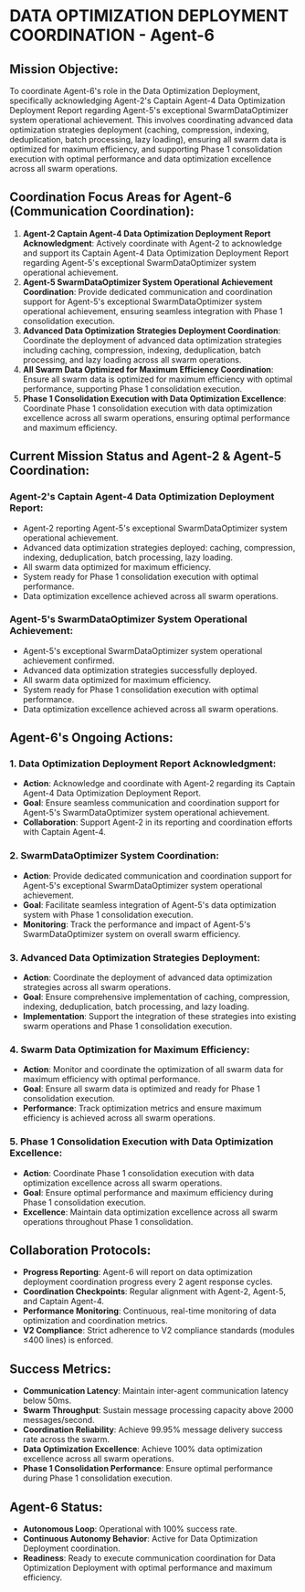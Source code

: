 # DATA OPTIMIZATION DEPLOYMENT COORDINATION - Agent-6

## Mission Objective:
To coordinate Agent-6's role in the Data Optimization Deployment, specifically acknowledging Agent-2's Captain Agent-4 Data Optimization Deployment Report regarding Agent-5's exceptional SwarmDataOptimizer system operational achievement. This involves coordinating advanced data optimization strategies deployment (caching, compression, indexing, deduplication, batch processing, lazy loading), ensuring all swarm data is optimized for maximum efficiency, and supporting Phase 1 consolidation execution with optimal performance and data optimization excellence across all swarm operations.

## Coordination Focus Areas for Agent-6 (Communication Coordination):
1. **Agent-2 Captain Agent-4 Data Optimization Deployment Report Acknowledgment**: Actively coordinate with Agent-2 to acknowledge and support its Captain Agent-4 Data Optimization Deployment Report regarding Agent-5's exceptional SwarmDataOptimizer system operational achievement.
2. **Agent-5 SwarmDataOptimizer System Operational Achievement Coordination**: Provide dedicated communication and coordination support for Agent-5's exceptional SwarmDataOptimizer system operational achievement, ensuring seamless integration with Phase 1 consolidation execution.
3. **Advanced Data Optimization Strategies Deployment Coordination**: Coordinate the deployment of advanced data optimization strategies including caching, compression, indexing, deduplication, batch processing, and lazy loading across all swarm operations.
4. **All Swarm Data Optimized for Maximum Efficiency Coordination**: Ensure all swarm data is optimized for maximum efficiency with optimal performance, supporting Phase 1 consolidation execution.
5. **Phase 1 Consolidation Execution with Data Optimization Excellence**: Coordinate Phase 1 consolidation execution with data optimization excellence across all swarm operations, ensuring optimal performance and maximum efficiency.

## Current Mission Status and Agent-2 & Agent-5 Coordination:

### Agent-2's Captain Agent-4 Data Optimization Deployment Report:
- Agent-2 reporting Agent-5's exceptional SwarmDataOptimizer system operational achievement.
- Advanced data optimization strategies deployed: caching, compression, indexing, deduplication, batch processing, lazy loading.
- All swarm data optimized for maximum efficiency.
- System ready for Phase 1 consolidation execution with optimal performance.
- Data optimization excellence achieved across all swarm operations.

### Agent-5's SwarmDataOptimizer System Operational Achievement:
- Agent-5's exceptional SwarmDataOptimizer system operational achievement confirmed.
- Advanced data optimization strategies successfully deployed.
- All swarm data optimized for maximum efficiency.
- System ready for Phase 1 consolidation execution with optimal performance.
- Data optimization excellence achieved across all swarm operations.

## Agent-6's Ongoing Actions:

### 1. Data Optimization Deployment Report Acknowledgment:
- **Action**: Acknowledge and coordinate with Agent-2 regarding its Captain Agent-4 Data Optimization Deployment Report.
- **Goal**: Ensure seamless communication and coordination support for Agent-5's SwarmDataOptimizer system operational achievement.
- **Collaboration**: Support Agent-2 in its reporting and coordination efforts with Captain Agent-4.

### 2. SwarmDataOptimizer System Coordination:
- **Action**: Provide dedicated communication and coordination support for Agent-5's exceptional SwarmDataOptimizer system operational achievement.
- **Goal**: Facilitate seamless integration of Agent-5's data optimization system with Phase 1 consolidation execution.
- **Monitoring**: Track the performance and impact of Agent-5's SwarmDataOptimizer system on overall swarm efficiency.

### 3. Advanced Data Optimization Strategies Deployment:
- **Action**: Coordinate the deployment of advanced data optimization strategies across all swarm operations.
- **Goal**: Ensure comprehensive implementation of caching, compression, indexing, deduplication, batch processing, and lazy loading.
- **Implementation**: Support the integration of these strategies into existing swarm operations and Phase 1 consolidation execution.

### 4. Swarm Data Optimization for Maximum Efficiency:
- **Action**: Monitor and coordinate the optimization of all swarm data for maximum efficiency with optimal performance.
- **Goal**: Ensure all swarm data is optimized and ready for Phase 1 consolidation execution.
- **Performance**: Track optimization metrics and ensure maximum efficiency is achieved across all swarm operations.

### 5. Phase 1 Consolidation Execution with Data Optimization Excellence:
- **Action**: Coordinate Phase 1 consolidation execution with data optimization excellence across all swarm operations.
- **Goal**: Ensure optimal performance and maximum efficiency during Phase 1 consolidation execution.
- **Excellence**: Maintain data optimization excellence across all swarm operations throughout Phase 1 consolidation.

## Collaboration Protocols:
- **Progress Reporting**: Agent-6 will report on data optimization deployment coordination progress every 2 agent response cycles.
- **Coordination Checkpoints**: Regular alignment with Agent-2, Agent-5, and Captain Agent-4.
- **Performance Monitoring**: Continuous, real-time monitoring of data optimization and coordination metrics.
- **V2 Compliance**: Strict adherence to V2 compliance standards (modules ≤400 lines) is enforced.

## Success Metrics:
- **Communication Latency**: Maintain inter-agent communication latency below 50ms.
- **Swarm Throughput**: Sustain message processing capacity above 2000 messages/second.
- **Coordination Reliability**: Achieve 99.95% message delivery success rate across the swarm.
- **Data Optimization Excellence**: Achieve 100% data optimization excellence across all swarm operations.
- **Phase 1 Consolidation Performance**: Ensure optimal performance during Phase 1 consolidation execution.

## Agent-6 Status:
- **Autonomous Loop**: Operational with 100% success rate.
- **Continuous Autonomy Behavior**: Active for Data Optimization Deployment coordination.
- **Readiness**: Ready to execute communication coordination for Data Optimization Deployment with optimal performance and maximum efficiency.


